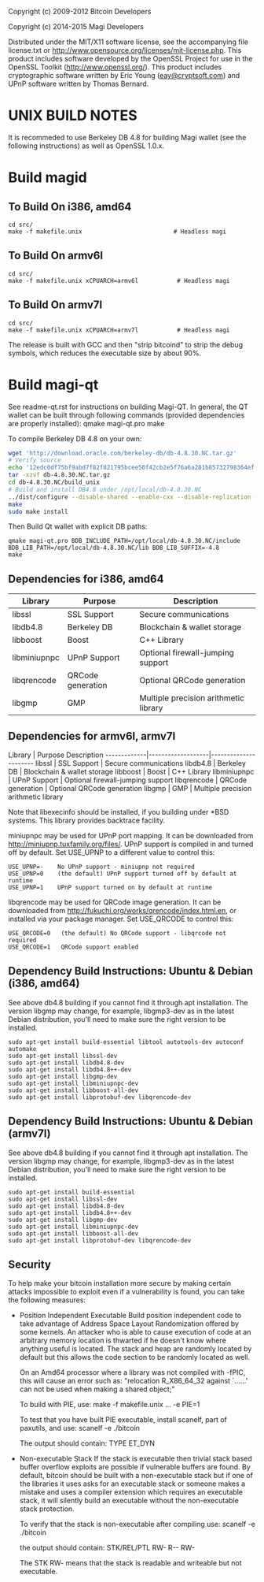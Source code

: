 Copyright (c) 2009-2012 Bitcoin Developers

Copyright (c) 2014-2015 Magi Developers

Distributed under the MIT/X11 software license, see the accompanying file license.txt or http://www.opensource.org/licenses/mit-license.php. This product includes software developed by the OpenSSL Project for use in the OpenSSL Toolkit (http://www.openssl.org/).  This product includes cryptographic software written by Eric Young (eay@cryptsoft.com) and UPnP
software written by Thomas Bernard.

UNIX BUILD NOTES
================

It is recommeded to use Berkeley DB 4.8 for building Magi wallet (see the following instructions) as well as OpenSSL 1.0.x. 

Build magid
================

To Build On i386, amd64
--------
	cd src/
	make -f makefile.unix                          # Headless magi

To Build On armv6l
--------
	cd src/
	make -f makefile.unix xCPUARCH=armv6l           # Headless magi

To Build On armv7l
--------
	cd src/
	make -f makefile.unix xCPUARCH=armv7l           # Headless magi

The release is built with GCC and then "strip bitcoind" to strip the debug symbols, which reduces the executable size by about 90%.

Build magi-qt
================

See readme-qt.rst for instructions on building Magi-QT. In general, the QT wallet can be built through following commands (provided dependencies are properly installed):
	qmake magi-qt.pro
	make

To compile Berkeley DB 4.8 on your own:

```bash
wget 'http://download.oracle.com/berkeley-db/db-4.8.30.NC.tar.gz'
# Verify source
echo '12edc0df75bf9abd7f82f821795bcee50f42cb2e5f76a6a281b85732798364ef  db-4.8.30.NC.tar.gz' | sha256sum -c
tar -xzvf db-4.8.30.NC.tar.gz
cd db-4.8.30.NC/build_unix
# Build and install DB4.8 under /opt/local/db-4.8.30.NC
../dist/configure --disable-shared --enable-cxx --disable-replication --with-pic --prefix=/opt/local/db-4.8.30.NC
make
sudo make install
```
Then Build Qt wallet with explicit DB paths:

	qmake magi-qt.pro BDB_INCLUDE_PATH=/opt/local/db-4.8.30.NC/include BDB_LIB_PATH=/opt/local/db-4.8.30.NC/lib BDB_LIB_SUFFIX=-4.8
	make


Dependencies for i386, amd64
------------

 Library      | Purpose           | Description
 -------------|-------------------|----------------------
 libssl       | SSL Support       | Secure communications
 libdb4.8     | Berkeley DB       | Blockchain & wallet storage
 libboost     | Boost             | C++ Library
 libminiupnpc | UPnP Support      | Optional firewall-jumping support
 libqrencode  | QRCode generation | Optional QRCode generation
 libgmp       | GMP               | Multiple precision arithmetic library

Dependencies for armv6l, armv7l
------------

 Library      | Purpose           Description
 -------------|-------------------|----------------------
 libssl       | SSL Support       | Secure communications
 libdb4.8     | Berkeley DB       | Blockchain & wallet storage
 libboost     | Boost             | C++ Library
 libminiupnpc | UPnP Support      | Optional firewall-jumping support
 libqrencode  | QRCode generation | Optional QRCode generation
 libgmp       | GMP               | Multiple precision arithmetic library

Note that libexecinfo should be installed, if you building under *BSD systems. 
This library provides backtrace facility.

miniupnpc may be used for UPnP port mapping.  It can be downloaded from
http://miniupnp.tuxfamily.org/files/.  UPnP support is compiled in and
turned off by default.  Set USE_UPNP to a different value to control this:

	USE_UPNP=-    No UPnP support - miniupnp not required
	USE_UPNP=0    (the default) UPnP support turned off by default at runtime
	USE_UPNP=1    UPnP support turned on by default at runtime

libqrencode may be used for QRCode image generation. It can be downloaded
from http://fukuchi.org/works/qrencode/index.html.en, or installed via
your package manager. Set USE_QRCODE to control this:

	USE_QRCODE=0   (the default) No QRCode support - libqrcode not required
	USE_QRCODE=1   QRCode support enabled

Dependency Build Instructions: Ubuntu & Debian (i386, amd64)
----------------------------------------------
See above db4.8 building if you cannot find it through apt installation. The version libgmp may change, for example, libgmp3-dev as in the latest Debian distribution, you'll need to make sure the right version to be installed. 

	sudo apt-get install build-essential libtool autotools-dev autoconf automake
	sudo apt-get install libssl-dev
	sudo apt-get install libdb4.8-dev
	sudo apt-get install libdb4.8++-dev
	sudo apt-get install libgmp-dev
	sudo apt-get install libminiupnpc-dev
	sudo apt-get install libboost-all-dev
	sudo apt-get install libprotobuf-dev libqrencode-dev

Dependency Build Instructions: Ubuntu & Debian (armv7l)
----------------------------------------------
See above db4.8 building if you cannot find it through apt installation. The version libgmp may change, for example, libgmp3-dev as in the latest Debian distribution, you'll need to make sure the right version to be installed. 

	sudo apt-get install build-essential
	sudo apt-get install libssl-dev
	sudo apt-get install libdb4.8-dev
	sudo apt-get install libdb4.8++-dev
	sudo apt-get install libgmp-dev
	sudo apt-get install libminiupnpc-dev
	sudo apt-get install libboost-all-dev
	sudo apt-get install libprotobuf-dev libqrencode-dev

Security
--------
To help make your bitcoin installation more secure by making certain attacks impossible to
exploit even if a vulnerability is found, you can take the following measures:

* Position Independent Executable
    Build position independent code to take advantage of Address Space Layout Randomization
    offered by some kernels. An attacker who is able to cause execution of code at an arbitrary
    memory location is thwarted if he doesn't know where anything useful is located.
    The stack and heap are randomly located by default but this allows the code section to be
    randomly located as well.

    On an Amd64 processor where a library was not compiled with -fPIC, this will cause an error
    such as: "relocation R_X86_64_32 against `......' can not be used when making a shared object;"

    To build with PIE, use:
    make -f makefile.unix ... -e PIE=1

    To test that you have built PIE executable, install scanelf, part of paxutils, and use:
    scanelf -e ./bitcoin

    The output should contain:
     TYPE
    ET_DYN

* Non-executable Stack
    If the stack is executable then trivial stack based buffer overflow exploits are possible if
    vulnerable buffers are found. By default, bitcoin should be built with a non-executable stack
    but if one of the libraries it uses asks for an executable stack or someone makes a mistake
    and uses a compiler extension which requires an executable stack, it will silently build an
    executable without the non-executable stack protection.

    To verify that the stack is non-executable after compiling use:
    scanelf -e ./bitcoin

    the output should contain:
    STK/REL/PTL
    RW- R-- RW-

    The STK RW- means that the stack is readable and writeable but not executable.
